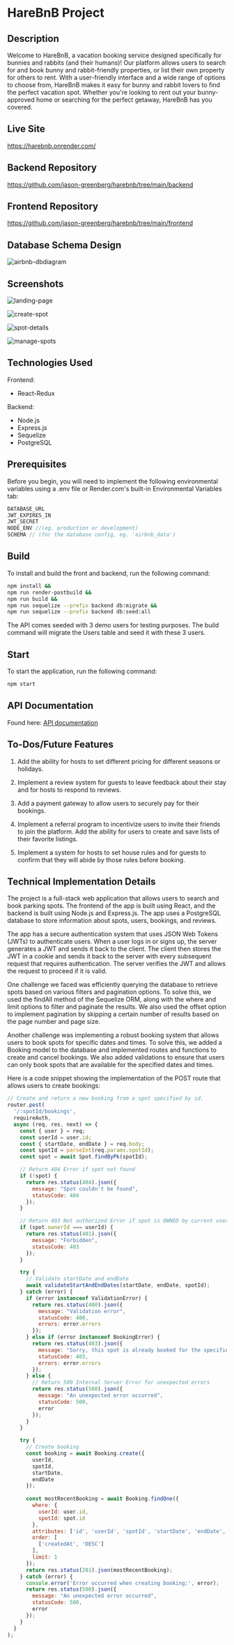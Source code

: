 # HareBnB Project
## Description
Welcome to HareBnB, a vacation booking service designed specifically for bunnies and rabbits (and their humans)! Our platform allows users to search for and book bunny and rabbit-friendly properties, or list their own property for others to rent. With a user-friendly interface and a wide range of options to choose from, HareBnB makes it easy for bunny and rabbit lovers to find the perfect vacation spot. Whether you're looking to rent out your bunny-approved home or searching for the perfect getaway, HareBnB has you covered.

## Live Site
https://harebnb.onrender.com/

## Backend Repository
https://github.com/jason-greenberg/harebnb/tree/main/backend

## Frontend Repository
https://github.com/jason-greenberg/harebnb/tree/main/frontend

## Database Schema Design

![airbnb-dbdiagram]

[airbnb-dbdiagram]: ./backend/assets/harebnb_dbdiagram.png

## Screenshots
![landing-page]

[landing-page]: ./frontend/public/assets/landing-page.png

![create-spot]

[create-spot]: ./frontend/public/assets/create-spot.png

![spot-details]

[spot-details]: ./frontend/public/assets/spot-details.png

![manage-spots]

[manage-spots]: ./frontend/public/assets/manage-spots.png

## Technologies Used
Frontend:
- React-Redux

Backend:
- Node.js
- Express.js
- Sequelize
- PostgreSQL

## **Prerequisites**
Before you begin, you will need to implement the following environmental variables using a .env file or Render.com's built-in Environmental Variables tab:
```java
DATABASE_URL
JWT_EXPIRES_IN
JWT_SECRET
NODE_ENV //(eg. production or development)
SCHEMA // (for the database config, eg. 'airbnb_data')
```
## **Build**
To install and build the front and backend, run the following command:
```bash
npm install &&
npm run render-postbuild &&
npm run build &&
npm run sequelize --prefix backend db:migrate &&
npm run sequelize --prefix backend db:seed:all
```
The API comes seeded with 3 demo users for testing purposes. The build command will migrate the Users table and seed it with these 3 users.
## **Start**
To start the application, run the following command:
```bash
npm start
```

## API Documentation
Found here: [API documentation](./backend/API-documentation.md)

## To-Dos/Future Features
1. Add the ability for hosts to set different pricing for different seasons or holidays.

2. Implement a review system for guests to leave feedback about their stay and for hosts to respond to reviews.

3. Add a payment gateway to allow users to securely pay for their bookings.

4. Implement a referral program to incentivize users to invite their friends to join the platform.
Add the ability for users to create and save lists of their favorite listings.

5. Implement a system for hosts to set house rules and for guests to confirm that they will abide by those rules before booking.

## Technical Implementation Details
The project is a full-stack web application that allows users to search and book parking spots. The frontend of the app is built using React, and the backend is built using Node.js and Express.js. The app uses a PostgreSQL database to store information about spots, users, bookings, and reviews.

The app has a secure authentication system that uses JSON Web Tokens (JWTs) to authenticate users. When a user logs in or signs up, the server generates a JWT and sends it back to the client. The client then stores the JWT in a cookie and sends it back to the server with every subsequent request that requires authentication. The server verifies the JWT and allows the request to proceed if it is valid.

One challenge we faced was efficiently querying the database to retrieve spots based on various filters and pagination options. To solve this, we used the findAll method of the Sequelize ORM, along with the where and limit options to filter and paginate the results. We also used the offset option to implement pagination by skipping a certain number of results based on the page number and page size.

Another challenge was implementing a robust booking system that allows users to book spots for specific dates and times. To solve this, we added a Booking model to the database and implemented routes and functions to create and cancel bookings. We also added validations to ensure that users can only book spots that are available for the specified dates and times.

Here is a code snippet showing the implementation of the POST route that allows users to create bookings:

```javascript
// Create and return a new booking from a spot specified by id.
router.post(
  '/:spotId/bookings',
  requireAuth,
  async (req, res, next) => {
    const { user } = req;
    const userId = user.id;
    const { startDate, endDate } = req.body;
    const spotId = parseInt(req.params.spotId);
    const spot = await Spot.findByPk(spotId);

    // Return 404 Error if spot not found
    if (!spot) {
      return res.status(404).json({
        message: "Spot couldn't be found",
        statusCode: 404
      });
    }

    // Return 403 Not authorized Error if spot is OWNED by current user
    if (spot.ownerId === userId) {
      return res.status(401).json({
        message: "Forbidden",
        statusCode: 403
      });
    }

    try {
      // Validate startDate and endDate
      await validateStartAndEndDates(startDate, endDate, spotId);
    } catch (error) {
      if (error instanceof ValidationError) {
        return res.status(400).json({
          message: "Validation error",
          statusCode: 400,
          errors: error.errors
        });
      } else if (error instanceof BookingError) {
        return res.status(403).json({
          message: "Sorry, this spot is already booked for the specified dates",
          statusCode: 403,
          errors: error.errors
        });
      } else {
        // Return 500 Internal Server Error for unexpected errors
        return res.status(500).json({
          message: "An unexpected error occurred",
          statusCode: 500,
          error
        });
      }
    }

    try {
      // Create booking
      const booking = await Booking.create({
        userId,
        spotId,
        startDate,
        endDate
      });
      
      const mostRecentBooking = await Booking.findOne({
        where: {
          userId: user.id,
          spotId: spot.id
        },
        attributes: ['id', 'userId', 'spotId', 'startDate', 'endDate', 'createdAt', 'updatedAt'],
        order: [
          ['createdAt', 'DESC']
        ],
        limit: 1
      });
      return res.status(201).json(mostRecentBooking);      
    } catch (error) {
      console.error('Error occurred when creating booking:', error);
      return res.status(500).json({
        message: "An unexpected error occurred",
        statusCode: 500,
        error
      });
    }
  }
);
```
